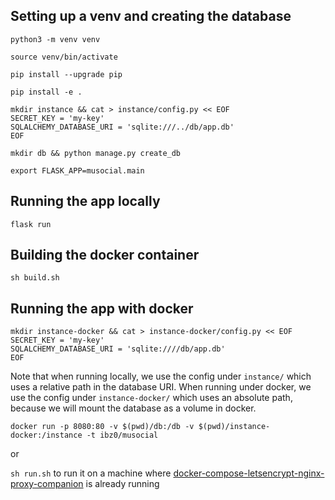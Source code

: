 ## Setting up a venv and creating the database

`python3 -m venv venv`

`source venv/bin/activate`

`pip install --upgrade pip`

`pip install -e .`

```
mkdir instance && cat > instance/config.py << EOF
SECRET_KEY = 'my-key'
SQLALCHEMY_DATABASE_URI = 'sqlite:///../db/app.db'
EOF
```

`mkdir db && python manage.py create_db`

`export FLASK_APP=musocial.main`

## Running the app locally

`flask run`

## Building the docker container

`sh build.sh`

## Running the app with docker

```
mkdir instance-docker && cat > instance-docker/config.py << EOF
SECRET_KEY = 'my-key'
SQLALCHEMY_DATABASE_URI = 'sqlite:////db/app.db'
EOF
```

Note that when running locally, we use the config under `instance/` which uses a relative path in the database URI. When running under docker, we use the config under `instance-docker/` which uses an absolute path, because we will mount the database as a volume in docker.

`docker run -p 8080:80 -v $(pwd)/db:/db -v $(pwd)/instance-docker:/instance -t ibz0/musocial`

or

`sh run.sh` to run it on a machine where [docker-compose-letsencrypt-nginx-proxy-companion](https://github.com/evertramos/docker-compose-letsencrypt-nginx-proxy-companion) is already running
